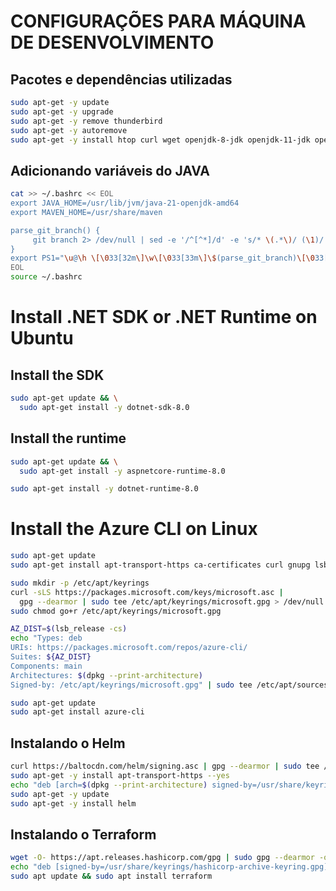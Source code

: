 # CONFIGURAÇÕES PARA MÁQUINA DE DESENVOLVIMENTO

## Pacotes e dependências utilizadas
```bash
sudo apt-get -y update
sudo apt-get -y upgrade
sudo apt-get -y remove thunderbird
sudo apt-get -y autoremove
sudo apt-get -y install htop curl wget openjdk-8-jdk openjdk-11-jdk openjdk-17-jdk openjdk-21-jdk maven terminator gnupg software-properties-common zip openssh-server python-is-python3 golang
```

## Adicionando variáveis do JAVA

```bash
cat >> ~/.bashrc << EOL
export JAVA_HOME=/usr/lib/jvm/java-21-openjdk-amd64
export MAVEN_HOME=/usr/share/maven

parse_git_branch() {
     git branch 2> /dev/null | sed -e '/^[^*]/d' -e 's/* \(.*\)/ (\1)/'
}
export PS1="\u@\h \[\033[32m\]\w\[\033[33m\]\$(parse_git_branch)\[\033[00m\] $ "
EOL
source ~/.bashrc
```

# Install .NET SDK or .NET Runtime on Ubuntu

## Install the SDK

```bash
sudo apt-get update && \
  sudo apt-get install -y dotnet-sdk-8.0
```` 

## Install the runtime

```bash
sudo apt-get update && \
  sudo apt-get install -y aspnetcore-runtime-8.0
````

```bash
sudo apt-get install -y dotnet-runtime-8.0
````


# Install the Azure CLI on Linux

```bash
sudo apt-get update
sudo apt-get install apt-transport-https ca-certificates curl gnupg lsb-release
````

```bash
sudo mkdir -p /etc/apt/keyrings
curl -sLS https://packages.microsoft.com/keys/microsoft.asc |
  gpg --dearmor | sudo tee /etc/apt/keyrings/microsoft.gpg > /dev/null
sudo chmod go+r /etc/apt/keyrings/microsoft.gpg
````

```bash
AZ_DIST=$(lsb_release -cs)
echo "Types: deb
URIs: https://packages.microsoft.com/repos/azure-cli/
Suites: ${AZ_DIST}
Components: main
Architectures: $(dpkg --print-architecture)
Signed-by: /etc/apt/keyrings/microsoft.gpg" | sudo tee /etc/apt/sources.list.d/azure-cli.sources
````


```bash
sudo apt-get update
sudo apt-get install azure-cli
````

## Instalando o Helm
```bash
curl https://baltocdn.com/helm/signing.asc | gpg --dearmor | sudo tee /usr/share/keyrings/helm.gpg > /dev/null
sudo apt-get -y install apt-transport-https --yes
echo "deb [arch=$(dpkg --print-architecture) signed-by=/usr/share/keyrings/helm.gpg] https://baltocdn.com/helm/stable/debian/ all main" | sudo tee /etc/apt/sources.list.d/helm-stable-debian.list
sudo apt-get -y update
sudo apt-get -y install helm
```

## Instalando o Terraform
```bash
wget -O- https://apt.releases.hashicorp.com/gpg | sudo gpg --dearmor -o /usr/share/keyrings/hashicorp-archive-keyring.gpg
echo "deb [signed-by=/usr/share/keyrings/hashicorp-archive-keyring.gpg] https://apt.releases.hashicorp.com $(lsb_release -cs) main" | sudo tee /etc/apt/sources.list.d/hashicorp.list
sudo apt update && sudo apt install terraform
````